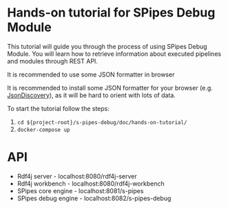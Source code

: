 # Hands-on tutorial for SPipes Debug Module

This tutorial will guide you through the process of using SPipes Debug Module. 
You will learn how to retrieve information about executed pipelines and modules through REST API.

It is recommended to use some JSON formatter in browser 

It is  recommended to install some JSON formatter for your browser 
(e.g. [JsonDiscovery](https://chrome.google.com/webstore/detail/jsondiscovery/pamhglogfolfbmlpnenhpeholpnlcclo)), 
as it will be hard to orient with lots of data.

To start the tutorial follow the steps:
1) `cd ${project-root}/s-pipes-debug/doc/hands-on-tutorial/`
2) `docker-compose up`


# API
- Rdf4j server - localhost:8080/rdf4j-server
- Rdf4j workbench - localhost:8080/rdf4j-workbench
- SPipes core engine - localhost:8081/s-pipes
- SPipes debug engine - localhost:8082/s-pipes-debug


